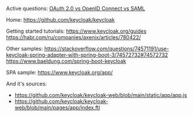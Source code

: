 
Active questions:
[OAuth 2.0 vs OpenID Connect vs SAML](https://www.okta.com/identity-101/whats-the-difference-between-oauth-openid-connect-and-saml/#:~:text=The%20main%20differentiator%20between%20these,industry%20standards%20for%20federated%20authentication.)

Home: 
https://github.com/keycloak/keycloak

Getting started tutorials:
https://www.keycloak.org/guides
https://habr.com/ru/companies/axenix/articles/780422/

Other samples:
https://stackoverflow.com/questions/74571191/use-keycloak-spring-adapter-with-spring-boot-3/74572732#74572732
https://www.baeldung.com/spring-boot-keycloak


SPA sample:
https://www.keycloak.org/app/

And it's sources:
- https://github.com/keycloak/keycloak-web/blob/main/static/app/app.js
- https://github.com/keycloak/keycloak-web/blob/main/pages/app/index.ftl
